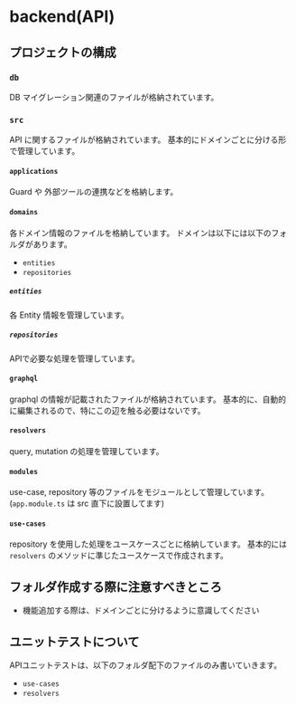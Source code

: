 # backend(API)

## プロジェクトの構成

### `db`
DB マイグレーション関連のファイルが格納されています。

### `src`
API に関するファイルが格納されています。
基本的にドメインごとに分ける形で管理しています。

#### `applications`
Guard や 外部ツールの連携などを格納します。

#### `domains`
各ドメイン情報のファイルを格納しています。
ドメインは以下には以下のフォルダがあります。

- `entities`
- `repositories`


##### `entities`
各 Entity 情報を管理しています。

##### `repositories`
APIで必要な処理を管理しています。

#### `graphql`
graphql の情報が記載されたファイルが格納されています。
基本的に、自動的に編集されるので、特にこの辺を触る必要はないです。

#### `resolvers`
query, mutation の処理を管理しています。

#### `modules`
use-case, repository 等のファイルをモジュールとして管理しています。
(`app.module.ts` は src 直下に設置してます)

#### `use-cases`
repository を使用した処理をユースケースごとに格納しています。
基本的には `resolvers` のメソッドに準じたユースケースで作成されます。

## フォルダ作成する際に注意すべきところ
- 機能追加する際は、ドメインごとに分けるように意識してください

## ユニットテストについて
APIユニットテストは、以下のフォルダ配下のファイルのみ書いていきます。

- `use-cases`
- `resolvers`
